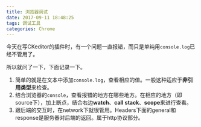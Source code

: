 ```yaml
---
title: 浏览器调试
date: 2017-09-11 18:48:25
tags: 调试工具
categories: Chrome
---
```


今天在写CKeditor的插件时，有一个问题一直报错，而只是单纯用`console.log`已经不管用了。

所以就问了一下，下面记录一下。

1. 简单的就是在文本中添加`console.log`，查看相应的值。一般这种适应于**非引用类型**来检查。
2. 结合浏览器的`console`，查看报错的地方在哪些地方。在相应的地方（即source下），加上断点，结合右边**watch**、**call** **stack**、**scope**来进行查看。
3. 跟后端的交互时，在network下就很管用。Headers下面的general和response是服务器对后端的返回。属于http协议部分。